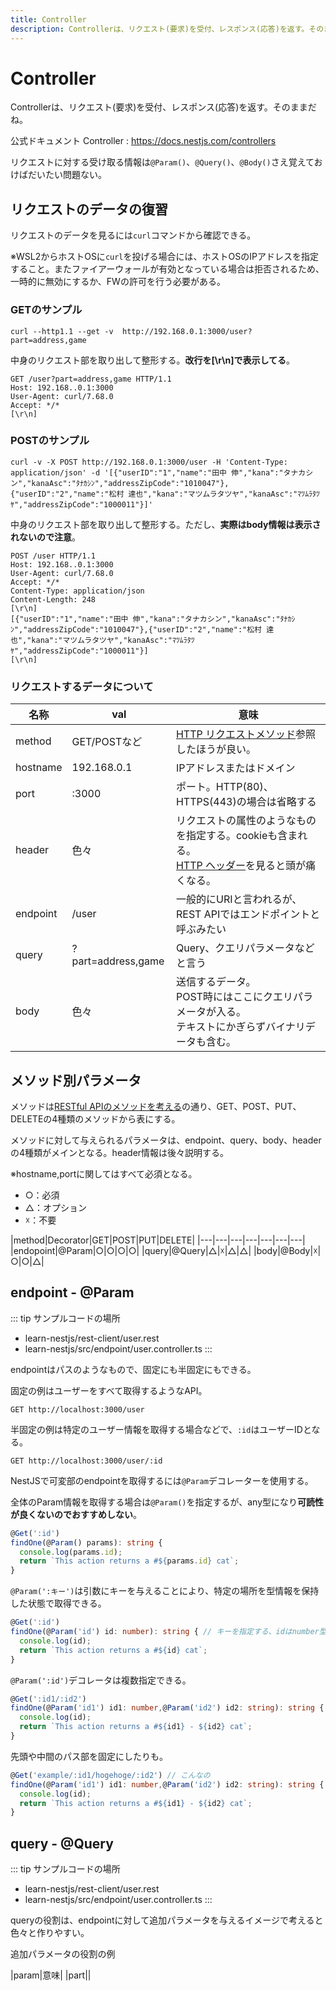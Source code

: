 ```yaml
---
title: Controller
description: Controllerは、リクエスト(要求)を受付、レスポンス(応答)を返す。そのままだね。
---
```


# Controller

Controllerは、リクエスト(要求)を受付、レスポンス(応答)を返す。そのままだね。

公式ドキュメント Controller : <https://docs.nestjs.com/controllers>

リクエストに対する受け取る情報は`@Param()`、`@Query()`、`@Body()`さえ覚えておけばだいたい問題ない。

## リクエストのデータの復習

リクエストのデータを見るには`curl`コマンドから確認できる。

※WSL2からホストOSに`curl`を投げる場合には、ホストOSのIPアドレスを指定すること。またファイアーウォールが有効となっている場合は拒否されるため、一時的に無効にするか、FWの許可を行う必要がある。

### GETのサンプル

`curl --http1.1 --get -v  http://192.168.0.1:3000/user?part=address,game`

中身のリクエスト部を取り出して整形する。**改行を[\r\n]で表示してる**。

```atom
GET /user?part=address,game HTTP/1.1
Host: 192.168..0.1:3000
User-Agent: curl/7.68.0
Accept: */*
[\r\n]
```

### POSTのサンプル

`curl -v -X POST http://192.168.0.1:3000/user -H 'Content-Type: application/json' -d '[{"userID":"1","name":"田中 伸","kana":"タナカシン","kanaAsc":"ﾀﾅｶｼﾝ","addressZipCode":"1010047"},{"userID":"2","name":"松村 達也","kana":"マツムラタツヤ","kanaAsc":"ﾏﾂﾑﾗﾀﾂﾔ","addressZipCode":"1000011"}]' `

中身のリクエスト部を取り出して整形する。ただし、**実際はbody情報は表示されないので注意**。

```atom
POST /user HTTP/1.1
Host: 192.168..0.1:3000
User-Agent: curl/7.68.0
Accept: */*
Content-Type: application/json
Content-Length: 248
[\r\n]
[{"userID":"1","name":"田中 伸","kana":"タナカシン","kanaAsc":"ﾀﾅｶｼﾝ","addressZipCode":"1010047"},{"userID":"2","name":"松村 達也","kana":"マツムラタツヤ","kanaAsc":"ﾏﾂﾑﾗﾀﾂﾔ","addressZipCode":"1000011"}]
[\r\n]
```

### リクエストするデータについて

|名称|val|意味|
|---|---|---|
|method|GET/POSTなど|[HTTP リクエストメソッド](https://developer.mozilla.org/ja/docs/Web/HTTP/Methods)参照したほうが良い。|
|hostname|192.168.0.1|IPアドレスまたはドメイン|
|port|:3000|ポート。HTTP(80)、HTTPS(443)の場合は省略する|
|header|色々|リクエストの属性のようなものを指定する。cookieも含まれる。<br>[HTTP ヘッダー](https://developer.mozilla.org/ja/docs/Web/HTTP/Headers)を見ると頭が痛くなる。|
|endpoint|/user|一般的にURIと言われるが、REST APIではエンドポイントと呼ぶみたい|
|query|?part=address,game|Query、クエリパラメータなどと言う|
|body|色々|送信するデータ。<br>POST時にはここにクエリパラメータが入る。<br>テキストにかぎらずバイナリデータも含む。|

## メソッド別パラメータ

メソッドは[RESTful APIのメソッドを考える](http://localhost:9090/NestJS/method.html)の通り、GET、POST、PUT、DELETEの4種類のメソッドから表にする。

メソッドに対して与えられるパラメータは、endpoint、query、body、headerの4種類がメインとなる。header情報は後々説明する。

※hostname,portに関してはすべて必須となる。

* ○：必須
* △：オプション
* ☓：不要

|method|Decorator|GET|POST|PUT|DELETE|
|---|---|---|---|---|---|---|
|endopoint|@Param|○|○|○|○|
|query|@Query|△|☓|△|△|
|body|@Body|☓|○|○|△|

## endpoint - @Param

::: tip サンプルコードの場所
* learn-nestjs/rest-client/user.rest
* learn-nestjs/src/endpoint/user.controller.ts
:::

endpointはパスのようなもので、固定にも半固定にもできる。

固定の例はユーザーをすべて取得するようなAPI。

`GET http://localhost:3000/user`

半固定の例は特定のユーザー情報を取得する場合などで、`:id`はユーザーIDとなる。

`GET http://localhost:3000/user/:id`

NestJSで可変部のendpointを取得するには`@Param`デコレーターを使用する。

全体のParam情報を取得する場合は`@Param()`を指定するが、any型になり**可読性が良くないのでおすすめしない**。

```ts
@Get(':id')
findOne(@Param() params): string {
  console.log(params.id);
  return `This action returns a #${params.id} cat`;
}
```

`@Param(':キー')`は引数にキーを与えることにより、特定の場所を型情報を保持した状態で取得できる。

```ts
@Get(':id')
findOne(@Param('id') id: number): string { // キーを指定する、idはnumber型と指定できる
  console.log(id);
  return `This action returns a #${id} cat`;
}
```

`@Param(':id')`デコレータは複数指定できる。

```ts
@Get(':id1/:id2')
findOne(@Param('id1') id1: number,@Param('id2') id2: string): string { // キーを複数指定する
  console.log(id);
  return `This action returns a #${id1} - ${id2} cat`;
}
```

先頭や中間のパス部を固定にしたりも。

```ts
@Get('example/:id1/hogehoge/:id2') // こんなの
findOne(@Param('id1') id1: number,@Param('id2') id2: string): string {
  console.log(id);
  return `This action returns a #${id1} - ${id2} cat`;
}
```

## query - @Query

::: tip サンプルコードの場所
* learn-nestjs/rest-client/user.rest
* learn-nestjs/src/endpoint/user.controller.ts
:::

queryの役割は、endpointに対して追加パラメータを与えるイメージで考えると色々と作りやすい。

追加パラメータの役割の例

|param|意味|
|part||


